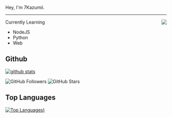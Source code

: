 
Hey, I'm 7Kazumii.

---

<a href="https://discord.com/users/1005921730918875177">
  <img src="https://lanyard-profile-readme.vercel.app/api/1005921730918875177?hideTimestamp=true&idleMessage=Just%20chillin'%20at%20the%20moment..." align="right" />
</a>

Currently Learning
  - NodeJS
  - Python
  - Web


## **Github**

[![github stats](https://github-readme-stats.vercel.app/api?username=7Kazumiii&show_icons=true&theme=radical)](https://github.com/7Kazumiii)

![GitHub Followers](https://img.shields.io/github/followers/7kazumiii?logo=Github&logoColor=3732ff&label=Followers&style=for-the-badge)
![GitHub Stars](https://img.shields.io/github/stars/7Kazumiii?logo=Github&logoColor=3732ff&label=STARS&style=for-the-badge )


## **Top Languages**

[![Top Languages](https://github-readme-stats.vercel.app/api?username=7Kazumiii&show_icons=true&theme=radical))](https://github.com/7Kazumiii)
